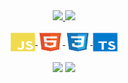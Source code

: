 
<div align="center">
    <a href="https://github.com/NandoGoulartt">
    <img height="180em" src="https://github-readme-stats.vercel.app/api?username=NandoGoulartt&show_icons=true&theme=dark&include_all_commits=true&count_private=true"/>
    <img height="180em" src="https://github-readme-stats.vercel.app/api/top-langs/?username=NandoGoulartt&layout=compact&langs_count=7&theme=dark"/>
    
</div>
<div style="display: inline_block" align="center"><br>
    <img align="center" alt="Nando-Js" height="30" width="40" src="https://raw.githubusercontent.com/devicons/devicon/master/icons/javascript/javascript-plain.svg">
    <img align="center" alt="Nando-HTML" height="30" width="40" src="https://raw.githubusercontent.com/devicons/devicon/master/icons/html5/html5-original.svg">
    <img align="center" alt="Nando-CSS" height="30" width="40" src="https://raw.githubusercontent.com/devicons/devicon/master/icons/css3/css3-original.svg">
    <img align="center" alt="Nando-Python" height="30" width="40" src="https://raw.githubusercontent.com/devicons/devicon/master/icons/typescript/typescript-original.svg">
</div>
 <br>
<div align="center"> 
    <a href = "mailto:nandogoulart.m@gmail.com"><img src="https://img.shields.io/badge/-Gmail-%23333?style=for-the-badge&logo=gmail&logoColor=white" target="_blank"></a>
    <a href="https://www.linkedin.com/in/luiz-fernando-goulart-309681227" target="_blank"><img src="https://img.shields.io/badge/-LinkedIn-%230077B5?style=for-the-badge&logo=linkedin&logoColor=white" target="_blank"></a> 
</div>
